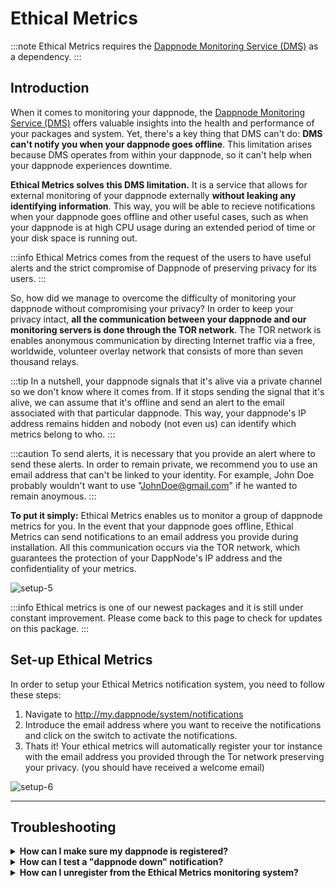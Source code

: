 # Ethical Metrics

:::note
Ethical Metrics requires the [Dappnode Monitoring Service (DMS)](../packages/dms.md) as a dependency.
:::

## Introduction

When it comes to monitoring your dappnode, the [Dappnode Monitoring Service (DMS)](../packages/dms.md) offers valuable insights into the health and performance of your packages and system. Yet, there's a key thing that DMS can't do: **DMS can't notify you when your dappnode goes offline**. This limitation arises because DMS operates from within your dappnode, so it can't help when your dappnode experiences downtime.

**Ethical Metrics solves this DMS limitation.** It is a service that allows for external monitoring of your dappnode externally **without leaking any identifying information**. This way, you will be able to recieve notifications when your dappnode goes offline and other useful cases, such as when your dappnode is at high CPU usage during an extended period of time or your disk space is running out.

:::info
Ethical Metrics comes from the request of the users to have useful alerts and the strict compromise of Dappnode of preserving privacy for its users.
:::

So, how did we manage to overcome the difficulty of monitoring your dappnode without compromising your privacy? In order to keep your privacy intact, **all the communication between your dappnode and our monitoring servers is done through the TOR network**. The TOR network is enables anonymous communication by directing Internet traffic via a free, worldwide, volunteer overlay network that consists of more than seven thousand relays.

:::tip
In a nutshell, your dappnode signals that it's alive via a private channel so we don't know where it comes from. If it stops sending the signal that it's alive, we can assume that it's offline and send an alert to the email associated with that particular dappnode. This way, your dappnode's IP address remains hidden and nobody (not even us) can identify which metrics belong to who.
:::

:::caution
To send alerts, it is necessary that you provide an alert where to send these alerts. In order to remain private, we recommend you to use an email address that can't be linked to your identity. For example, John Doe probably wouldn't want to use "JohnDoe@gmail.com" if he wanted to remain anoymous.
:::

**To put it simply:** Ethical Metrics enables us to monitor a group of dappnode metrics for you. In the event that your dappnode goes offline, Ethical Metrics can send notifications to an email address you provide during installation. All this communication occurs via the TOR network, which guarantees the protection of your DappNode's IP address and the confidentiality of your metrics.

![setup-5](/img/ethical-metrics.png)

:::info
Ethical metrics is one of our newest packages and it is still under constant improvement. Please come back to this page to check for updates on this package.
:::

## Set-up Ethical Metrics

In order to setup your Ethical Metrics notification system, you need to follow these steps:

1. Navigate to http://my.dappnode/system/notifications
2. Introduce the email address where you want to receive the notifications and click on the switch to activate the notifications.
3. Thats it! Your ethical metrics will automatically register your tor instance with the email address you provided through the Tor network preserving your privacy. (you should have received a welcome email)

![setup-6](/img/ethical-metrics-setup.png)

<hr />

## Troubleshooting

<details>
  <summary><strong>How can I make sure my dappnode is registered?</strong></summary>
  
  Upon registering, an email will be sent to your configured email address. If you don't receive this email, please check your spam folder.
</details>

<details>
  <summary><strong>How can I test a "dappnode down" notification?</strong></summary>
  
  There are various ways to test a "dappnode down" notification. The easiest way is to stop your dappnode, but you can also test it by stopping the "prometheus" service of your Ethical Metrics package. After an hour, you should receive a "dappnode down" notification in your email.
</details>

<details>
  <summary><strong>How can I unregister from the Ethical Metrics monitoring system?</strong></summary>
  
  Unregistering from the monitoring system is as easy as <b>navigating to <a href="http://my.dappnode/system/notifications">Sytem>Notifications</a> and turning off Ethical Metrics</b>. After doing this, you will no longer receive notifications, and we will no longer collect metrics from your dappnode. While Ethical Metrics notifications are turned on in the Dappnode UI, your dappnode will be registered in our monitoring system. <br/> <br/>

If your <b>Dappnode</b> is <b>no longer available</b> and you want to stop receiving notifications, you can search for the <b>_unregister link_</b> included <b>in the welcome mail</b> you received when you registered. Take into account this method will not protect the request with the IP hiding measures, but you can add other measures like using a VPN.

</details>
